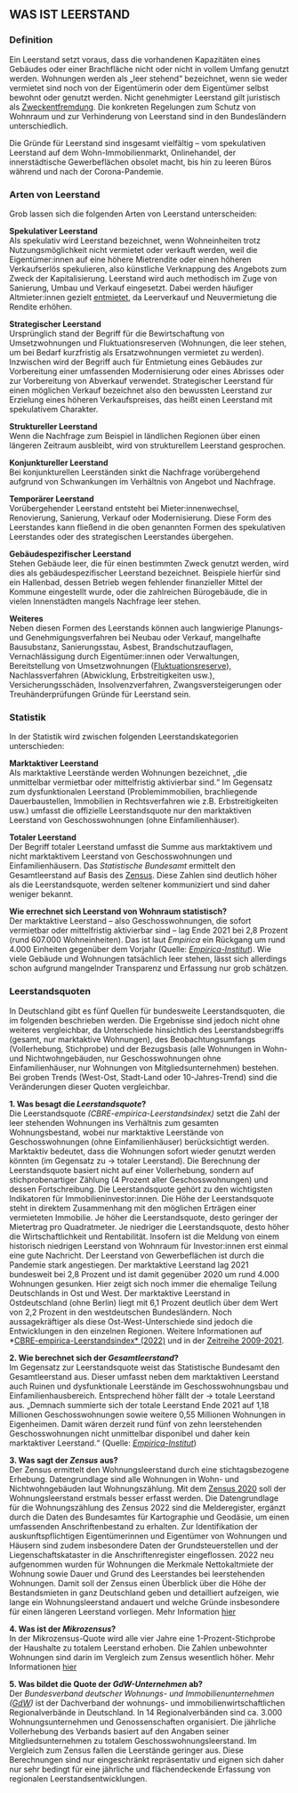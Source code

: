 
## WAS IST LEERSTAND 

### Definition

Ein Leerstand setzt voraus, dass die vorhandenen Kapazitäten eines Gebäudes oder einer Brachfläche nicht oder nicht in vollem Umfang genutzt werden. Wohnungen werden als „leer stehend“ bezeichnet, wenn sie weder vermietet sind noch von der Eigentümerin oder dem Eigentümer selbst bewohnt oder genutzt werden. 
Nicht genehmigter Leerstand gilt juristisch als [Zweckentfremdung](/site/goodtoknow_de). Die konkreten Regelungen zum Schutz von Wohnraum und zur Verhinderung von Leerstand sind in den Bundesländern unterschiedlich.

Die Gründe für Leerstand sind insgesamt vielfältig – vom spekulativen Leerstand auf dem Wohn-Immobilienmarkt, Onlinehandel, der innerstädtische Gewerbeflächen obsolet macht, bis hin zu leeren Büros während und nach der Corona-Pandemie. 


### Arten von Leerstand 

Grob lassen sich die folgenden Arten von Leerstand unterscheiden: 

**Spekulativer Leerstand**  
Als spekulativ wird Leerstand bezeichnet, wenn Wohneinheiten trotz Nutzungsmöglichkeit nicht vermietet oder verkauft werden, weil die Eigentümer:innen auf eine höhere Mietrendite oder einen höheren Verkaufserlös spekulieren, also künstliche Verknappung des Angebots zum Zweck der Kapitalisierung.
Leerstand wird auch methodisch im Zuge von Sanierung, Umbau und Verkauf eingesetzt. Dabei werden häufiger Altmieter:innen gezielt [entmietet](/site/goodtoknow_de), da Leerverkauf und Neuvermietung die Rendite erhöhen. 

**Strategischer Leerstand**  
Ursprünglich stand der Begriff für die Bewirtschaftung von Umsetzwohnungen und Fluktuationsreserven (Wohnungen, die leer stehen, um bei Bedarf kurzfristig als Ersatzwohnungen vermietet zu werden). Inzwischen wird der Begriff auch für Entmietung eines Gebäudes zur Vorbereitung einer umfassenden Modernisierung oder eines Abrisses oder zur Vorbereitung von Abverkauf verwendet. Strategischer Leerstand für einen möglichen Verkauf bezeichnet also den bewussten Leerstand zur Erzielung eines höheren Verkaufspreises, das heißt einen Leerstand mit spekulativem Charakter.

**Struktureller Leerstand**  
Wenn die Nachfrage zum Beispiel in ländlichen Regionen über einen längeren Zeitraum ausbleibt, wird von strukturellem Leerstand gesprochen.

**Konjunktureller Leerstand**  
Bei konjunkturellen Leerständen sinkt die Nachfrage vorübergehend aufgrund von Schwankungen im Verhältnis von Angebot und Nachfrage.

**Temporärer Leerstand**  
Vorübergehender Leerstand entsteht bei Mieter:innenwechsel, Renovierung, Sanierung, Verkauf oder Modernisierung. Diese Form des Leerstandes kann fließend in die oben genannten Formen des spekulativen Leerstandes oder des strategischen Leerstandes übergehen.

**Gebäudespezifischer Leerstand**  
Stehen Gebäude leer, die für einen bestimmten Zweck genutzt werden, wird dies als gebäudespezifischer Leerstand bezeichnet. Beispiele hierfür sind ein Hallenbad, dessen Betrieb wegen fehlender finanzieller Mittel der Kommune eingestellt wurde, oder die zahlreichen Bürogebäude, die in vielen Innenstädten mangels Nachfrage leer stehen.

**Weiteres**  
Neben diesen Formen des Leerstands können auch langwierige Planungs- und Genehmigungsverfahren bei Neubau oder Verkauf, mangelhafte Bausubstanz, Sanierungsstau, Asbest, Brandschutzauflagen, Vernachlässigung durch Eigentümer:innen oder Verwaltungen, Bereitstellung von Umsetzwohnungen ([Fluktuationsreserve](/site/goodtoknow_de)), Nachlassverfahren (Abwicklung, Erbstreitigkeiten usw.), Versicherungsschäden, Insolvenzverfahren, Zwangsversteigerungen oder Treuhänderprüfungen Gründe für Leerstand sein.

### Statistik

In der Statistik wird zwischen folgenden Leerstandskategorien unterschieden:

**Marktaktiver Leerstand**  
Als marktaktive Leerstände werden Wohnungen bezeichnet, „die unmittelbar vermietbar oder mittelfristig aktivierbar sind.“ Im Gegensatz zum dysfunktionalen Leerstand (Problemimmobilien, brachliegende Dauerbaustellen, Immobilien in Rechtsverfahren wie z.B. Erbstreitigkeiten usw.) umfasst die offizielle Leerstandsquote nur den marktaktiven Leerstand von Geschosswohnungen (ohne Einfamilienhäuser).

**Totaler Leerstand**  
Der Begriff totaler Leerstand umfasst die Summe aus marktaktivem und nicht marktaktivem Leerstand von Geschosswohnungen und Einfamilienhäusern. Das *Statistische Bundesamt* ermittelt den Gesamtleerstand auf Basis des [Zensus](https://de.wikipedia.org/wiki/Volksz%C3%A4hlung). Diese Zahlen sind deutlich höher als die Leerstandsquote, werden seltener kommuniziert und sind daher weniger bekannt.

**Wie errechnet sich Leerstand von Wohnraum statistisch?**  
Der marktaktive Leerstand – also Geschosswohnungen, die sofort vermietbar oder mittelfristig aktivierbar sind – lag Ende 2021 bei 2,8 Prozent (rund 607.000 Wohneinheiten). Das ist laut *Empirica* ein Rückgang um rund 4.000 Einheiten gegenüber dem Vorjahr (Quelle: *[Empirica-Institut](https://www.empirica-institut.de/fileadmin/Redaktion/Publikationen_Referenzen/PDFs/CBRE-empirica-Leerstandsindex-Methode-2021-v.pdf)*).
Wie viele Gebäude und Wohnungen tatsächlich leer stehen, lässt sich allerdings schon aufgrund mangelnder Transparenz und Erfassung nur grob schätzen.


### Leerstandsquoten

In Deutschland gibt es fünf Quellen für bundesweite Leerstandsquoten, die im folgenden beschrieben werden. Die Ergebnisse sind jedoch nicht ohne weiteres vergleichbar, da Unterschiede hinsichtlich des Leerstandsbegriffs (gesamt, nur marktaktive Wohnungen), des Beobachtungsumfangs (Vollerhebung, Stichprobe) und der Bezugsbasis (alle Wohnungen in Wohn- und Nichtwohngebäuden, nur Geschosswohnungen ohne Einfamilienhäuser, nur Wohnungen von Mitgliedsunternehmen) bestehen. Bei groben Trends (West-Ost, Stadt-Land oder 10-Jahres-Trend) sind die Veränderungen dieser Quoten vergleichbar.

**1. Was besagt die *Leerstandsquote*?**  
Die Leerstandsquote *(CBRE-empirica-Leerstandsindex)* setzt die Zahl der leer stehenden Wohnungen ins Verhältnis zum gesamten Wohnungsbestand, wobei nur marktaktive Leerstände von Geschosswohnungen (ohne Einfamilienhäuser) berücksichtigt werden. Marktaktiv bedeutet, dass die Wohnungen sofort wieder genutzt werden könnten (im Gegensatz zu → totaler Leerstand). Die Berechnung der Leerstandsquote basiert nicht auf einer Vollerhebung, sondern auf stichprobenartiger Zählung (4 Prozent aller Geschosswohnungen) und dessen Fortschreibung.
Die Leerstandsquote gehört zu den wichtigsten Indikatoren für Immobilieninvestor:innen. Die Höhe der Leerstandsquote steht in direktem Zusammenhang mit den möglichen Erträgen einer vermieteten Immobilie. Je höher die Leerstandsquote, desto geringer der Mietertrag pro Quadratmeter. Je niedriger die Leerstandsquote, desto höher die Wirtschaftlichkeit und Rentabilität. Insofern ist die Meldung von einem historisch niedrigen Leerstand von Wohnraum für Investor:innen erst einmal eine gute Nachricht. Der Leerstand von Gewerbeflächen ist durch die Pandemie stark angestiegen. Der marktaktive Leerstand lag 2021 bundesweit bei 2,8 Prozent und ist damit gegenüber 2020 um rund 4.000 Wohnungen gesunken. Hier zeigt sich noch immer die ehemalige Teilung Deutschlands in Ost und West. Der marktaktive Leerstand in Ostdeutschland (ohne Berlin) liegt mit 6,1 Prozent deutlich über dem Wert von 2,2 Prozent in den westdeutschen Bundesländern. Noch aussagekräftiger als diese Ost-West-Unterschiede sind jedoch die Entwicklungen in den einzelnen Regionen. Weitere Informationen auf *[CBRE-empirica-Leerstandsindex* (2022)](https://www.empirica-institut.de/thema/regionaldatenbank/einzeldaten-cbre-empirica-leerstandsindex/) und in der [Zeitreihe 2009-2021](https://www.empirica-institut.de/fileadmin/Redaktion/Publikationen_Referenzen/PDFs/CBRE-empirica-Leerstandsindex-Methode-2021-v.pdf).

**2. Wie berechnet sich der *Gesamtleerstand*?**  
Im Gegensatz zur Leerstandsquote weist das Statistische Bundesamt den Gesamtleerstand aus. Dieser umfasst neben dem marktaktiven Leerstand auch Ruinen und dysfunktionale Leerstände im Geschosswohnungsbau und Einfamilienhausbereich. Entsprechend höher fällt der → totale Leerstand aus. „Demnach summierte sich der totale Leerstand Ende 2021 auf 1,18 Millionen Geschosswohnungen sowie weitere 0,55 Millionen Wohnungen in Eigenheimen. Damit wären derzeit rund fünf von zehn leerstehenden Geschosswohnungen nicht unmittelbar disponibel und daher kein marktaktiver Leerstand.“ (Quelle: *[Empirica-Institut](https://www.empirica-institut.de/fileadmin/Redaktion/Publikationen_Referenzen/PDFs/CBRE-empirica-Leerstandsindex-Methode-2021-v.pdf)*)

**3. Was sagt der *Zensus* aus?**  
Der Zensus ermittelt den Wohnungsleerstand durch eine stichtagsbezogene Erhebung. Datengrundlage sind alle Wohnungen in Wohn- und Nichtwohngebäuden laut Wohnungszählung. 
Mit dem [Zensus 2020](https://www.bmi.bund.de/DE/themen/moderne-verwaltung/statistik/zensus-2022/zensus-2022-node.html) soll der Wohnungsleerstand erstmals besser erfasst werden. 
Die Datengrundlage für die Wohnungszählung des Zensus 2022  sind die Melderegister, ergänzt durch die Daten des Bundesamtes für Kartographie und Geodäsie, um einen umfassenden Anschriftenbestand zu erhalten. Zur Identifikation der auskunftspflichtigen Eigentümerinnen und Eigentümer von Wohnungen und Häusern sind zudem insbesondere Daten der Grundsteuerstellen und der Liegenschaftskataster in die Anschriftenregister eingeflossen.
2022 neu aufgenommen wurden für Wohnungen die Merkmale Nettokaltmiete der Wohnung sowie Dauer und Grund des Leerstandes bei leerstehenden Wohnungen. Damit soll der Zensus einen Überblick über die Höhe der Bestandsmieten in ganz Deutschland geben und detailliert aufzeigen, wie lange ein Wohnungsleerstand andauert und welche Gründe insbesondere für einen längeren Leerstand vorliegen. Mehr Information [hier](https://www.destatis.de/DE/Methoden/WISTA-Wirtschaft-und-Statistik/2022/06/zensus-2022-062022.pdf?__blob=publicationFile)

**4. Was ist der *Mikrozensus*?**  
In der Mikrozensus-Quote wird alle vier Jahre eine 1-Prozent-Stichprobe der Haushalte zu totalem Leerstand erhoben. Die Zahlen unbewohnter Wohnungen sind darin im Vergleich zum Zensus wesentlich höher. Mehr Informationen [hier](https://www.bbsr.bund.de/BBSR/DE/veroeffentlichungen/sonderveroeffentlichungen/2020/wohnungsleerstand-dl.pdf?__blob=publicationFile&v=4)

**5. Was bildet die Quote der *GdW-Unternehmen* ab?**  
Der *Bundesverband deutscher Wohnungs- und Immobilienunternehmen ([GdW](https://www.gdw.de))* ist der Dachverband der wohnungs- und immobilienwirtschaftlichen Regionalverbände in Deutschland. In 14 Regionalverbänden sind ca. 3.000 Wohnungsunternehmen und Genossenschaften organisiert.
Die jährliche Vollerhebung des Verbands basiert auf den Angaben seiner Mitgliedsunternehmen zu totalem Geschosswohnungsleerstand. Im Vergleich zum Zensus fallen die Leerstände geringer aus. 
Diese Berechnungen sind nur eingeschränkt repräsentativ und eignen sich daher nur sehr bedingt für eine jährliche und flächendeckende Erfassung von regionalen Leerstandsentwicklungen. 
